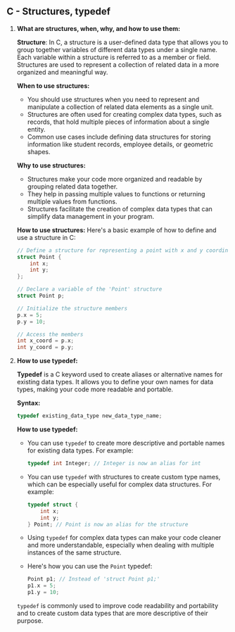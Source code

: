 ## C - Structures, typedef

1. **What are structures, when, why, and how to use them:**

   **Structure**: In C, a structure is a user-defined data type that allows you to group together variables of different data types under a single name. Each variable within a structure is referred to as a member or field. Structures are used to represent a collection of related data in a more organized and meaningful way.

   **When to use structures:**
   - You should use structures when you need to represent and manipulate a collection of related data elements as a single unit.
   - Structures are often used for creating complex data types, such as records, that hold multiple pieces of information about a single entity.
   - Common use cases include defining data structures for storing information like student records, employee details, or geometric shapes.

   **Why to use structures:**
   - Structures make your code more organized and readable by grouping related data together.
   - They help in passing multiple values to functions or returning multiple values from functions.
   - Structures facilitate the creation of complex data types that can simplify data management in your program.

   **How to use structures:**
   Here's a basic example of how to define and use a structure in C:

   ```c
   // Define a structure for representing a point with x and y coordinates
   struct Point {
       int x;
       int y;
   };

   // Declare a variable of the 'Point' structure
   struct Point p;

   // Initialize the structure members
   p.x = 5;
   p.y = 10;

   // Access the members
   int x_coord = p.x;
   int y_coord = p.y;
   ```

2. **How to use typedef:**

   **Typedef** is a C keyword used to create aliases or alternative names for existing data types. It allows you to define your own names for data types, making your code more readable and portable.

   **Syntax:**
   ```c
   typedef existing_data_type new_data_type_name;
   ```

   **How to use typedef:**
   - You can use `typedef` to create more descriptive and portable names for existing data types. For example:

     ```c
     typedef int Integer; // Integer is now an alias for int
     ```

   - You can use `typedef` with structures to create custom type names, which can be especially useful for complex data structures. For example:

     ```c
     typedef struct {
         int x;
         int y;
     } Point; // Point is now an alias for the structure
     ```

   - Using `typedef` for complex data types can make your code cleaner and more understandable, especially when dealing with multiple instances of the same structure.

   - Here's how you can use the `Point` typedef:

     ```c
     Point p1; // Instead of 'struct Point p1;'
     p1.x = 5;
     p1.y = 10;
     ```

   `typedef` is commonly used to improve code readability and portability and to create custom data types that are more descriptive of their purpose.
